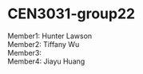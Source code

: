 # CEN3031-group22

Member1:  Hunter Lawson  
Member2:  Tiffany Wu  
Member3:    
Member4:  Jiayu Huang

